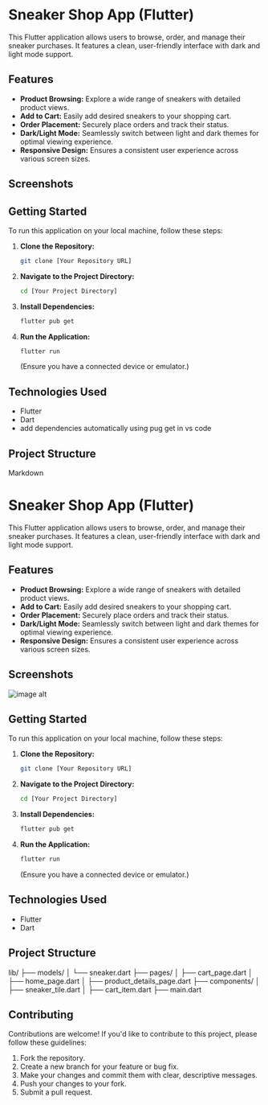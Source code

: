 # Sneaker Shop App (Flutter)

This Flutter application allows users to browse, order, and manage their sneaker purchases. It features a clean, user-friendly interface with dark and light mode support.

## Features

* **Product Browsing:** Explore a wide range of sneakers with detailed product views.
* **Add to Cart:** Easily add desired sneakers to your shopping cart.
* **Order Placement:** Securely place orders and track their status.
* **Dark/Light Mode:** Seamlessly switch between light and dark themes for optimal viewing experience.
* **Responsive Design:** Ensures a consistent user experience across various screen sizes.

## Screenshots




## Getting Started

To run this application on your local machine, follow these steps:

1.  **Clone the Repository:**

    ```bash
    git clone [Your Repository URL]
    ```

2.  **Navigate to the Project Directory:**

    ```bash
    cd [Your Project Directory]
    ```

3.  **Install Dependencies:**

    ```bash
    flutter pub get
    ```

4.  **Run the Application:**

    ```bash
    flutter run
    ```

    (Ensure you have a connected device or emulator.)

## Technologies Used

* Flutter
* Dart
* add dependencies automatically using pug get in vs code
## Project Structure
Markdown

# Sneaker Shop App (Flutter)

This Flutter application allows users to browse, order, and manage their sneaker purchases. It features a clean, user-friendly interface with dark and light mode support.

## Features

* **Product Browsing:** Explore a wide range of sneakers with detailed product views.
* **Add to Cart:** Easily add desired sneakers to your shopping cart.
* **Order Placement:** Securely place orders and track their status.
* **Dark/Light Mode:** Seamlessly switch between light and dark themes for optimal viewing experience.
* **Responsive Design:** Ensures a consistent user experience across various screen sizes.

## Screenshots

![image alt]()

## Getting Started

To run this application on your local machine, follow these steps:

1.  **Clone the Repository:**

    ```bash
    git clone [Your Repository URL]
    ```

2.  **Navigate to the Project Directory:**

    ```bash
    cd [Your Project Directory]
    ```

3.  **Install Dependencies:**

    ```bash
    flutter pub get
    ```

4.  **Run the Application:**

    ```bash
    flutter run
    ```

    (Ensure you have a connected device or emulator.)

## Technologies Used

* Flutter
* Dart


## Project Structure

lib/
├── models/
│   └── sneaker.dart
├── pages/
│   ├── cart_page.dart
│   ├── home_page.dart
│   ├── product_details_page.dart
├── components/
│   ├── sneaker_tile.dart
│   ├── cart_item.dart
├── main.dart


## Contributing

Contributions are welcome! If you'd like to contribute to this project, please follow these guidelines:

1.  Fork the repository.
2.  Create a new branch for your feature or bug fix.
3.  Make your changes and commit them with clear, descriptive messages.
4.  Push your changes to your fork.
5.  Submit a pull request.

